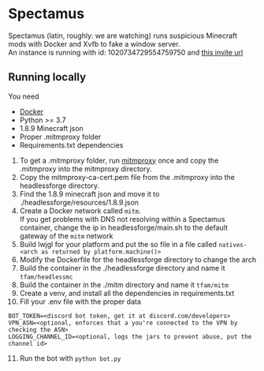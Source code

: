 # Spectamus
Spectamus (latin, roughly: we are watching) runs suspicious Minecraft mods with Docker and Xvfb to fake a window server.<br>
An instance is running with id: 1020734729554759750 and [this invite url](https://discord.com/api/oauth2/authorize?client_id=1020734729554759750&permissions=8&scope=bot%20applications.commands)
## Running locally
You need 
- [Docker](https://docs.docker.com/get-docker/)
- Python >= 3.7
- 1.8.9 Minecraft json
- Proper .mitmproxy folder
- Requirements.txt dependencies

1. To get a .mitmproxy folder, run [mitmproxy](https://mitmproxy.org) once and copy the .mitmproxy into the mitmproxy directory.<br>
2. Copy the mitmproxy-ca-cert.pem file from the .mitmproxy into the headlessforge directory.<br>
3. Find the 1.8.9 minecraft json and move it to ./headlessforge/resources/1.8.9.json
4. Create a Docker network called `mitm`.<br>
If you get problems with DNS not resolving within a Spectamus container, change the ip in headlessforge/main.sh to the default gateway of the `mitm` network<br>
5. Build lwjgl for your platform and put the so file in a file called `natives-<arch as returned by platform.machine()>`
6. Modify the Dockerfile for the headlessforge directory to change the arch
7. Build the container in the ./headlessforge directory and name it `tfam/headlessmc`<br>
8. Build the container in the ./mitm directory and name it `tfam/mitm`<br>
9. Create a venv, and install all the dependencies in requirements.txt
10. Fill your .env file with the proper data
```env
BOT_TOKEN=<discord bot token, get it at discord.com/developers>
VPN_ASN=<optional, enforces that a you're connected to the VPN by checking the ASN>
LOGGING_CHANNEL_ID=<optional, logs the jars to prevent abuse, put the channel id>
```
11. Run the bot with `python bot.py`

